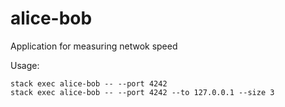 # alice-bob
Application for measuring netwok speed

Usage:
```
stack exec alice-bob -- --port 4242
stack exec alice-bob -- --port 4242 --to 127.0.0.1 --size 3
```
